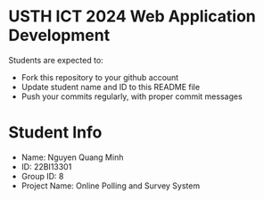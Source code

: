 USTH ICT 2024 Web Application Development
=====================================================

Students are expected to:

* Fork this repository to your github account
* Update student name and ID to this README file
* Push your commits regularly, with proper commit messages

Student Info
=======================

* Name: Nguyen Quang Minh
* ID: 22BI13301
* Group ID: 8
* Project Name: Online Polling and Survey System

